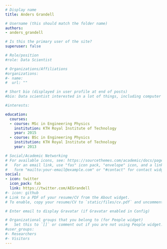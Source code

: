 ```yaml
---
# Display name
title: Anders Grandell

# Username (this should match the folder name)
authors:
- anders_grandell

# Is this the primary user of the site?
superuser: false

# Role/position
#role: Data Scientist

# Organizations/Affiliations
#organizations:
#- name: 
#  url: ""

# Short bio (displayed in user profile at end of posts)
#bio: Data scientist interested in a lot of things, including computer vision, physics, golf, and history

#interests:

education:
  courses:
  - course: MSc in Engineering Physics
    institution: KTH Royal Institute of Technology
    year: 2015
  - course: BSc in Engineering Physics
    institution: KTH Royal Institute of Technology
    year: 2013

# Social/Academic Networking
# For available icons, see: https://sourcethemes.com/academic/docs/page-builder/#icons
#   For an email link, use "fas" icon pack, "envelope" icon, and a link in the
#   form "mailto:your-email@example.com" or "#contact" for contact widget.
social:
- icon: twitter
  icon_pack: fab
  link: https://twitter.com/AEGrandell
#- icon: github
# Link to a PDF of your resume/CV from the About widget.
# To enable, copy your resume/CV to `static/files/cv.pdf` and uncomment the lines below.

# Enter email to display Gravatar (if Gravatar enabled in Config)

# Organizational groups that you belong to (for People widget)
#   Set this to `[]` or comment out if you are not using People widget.
#user_groups:
#- Researchers
#- Visitors
---
```



